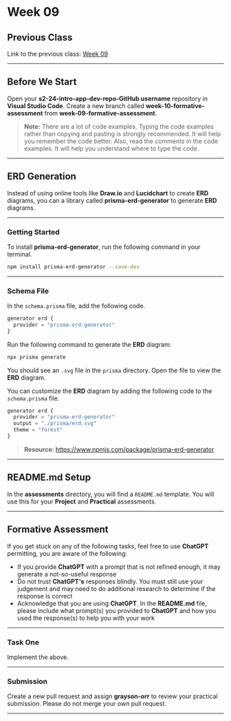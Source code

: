 # Week 09

## Previous Class

Link to the previous class: [Week 09](https://github.com/otago-polytechnic-bit-courses/ID607001-intro-app-dev-concepts/blob/s2-24/lecture-notes/week-09.md)

---

## Before We Start

Open your **s2-24-intro-app-dev-repo-GitHub username** repository in **Visual Studio Code**. Create a new branch called **week-10-formative-assessment** from **week-09-formative-assessment**.

> **Note:** There are a lot of code examples. Typing the code examples rather than copying and pasting is strongly recommended. It will help you remember the code better. Also, read the comments in the code examples. It will help you understand where to type the code.

---

## ERD Generation

Instead of using online tools like **Draw.io** and **Lucidchart** to create **ERD** diagrams, you can a library called **prisma-erd-generator** to generate **ERD** diagrams.

---

### Getting Started

To install **prisma-erd-generator**, run the following command in your terminal.

```bash
npm install prisma-erd-generator --save-dev
```

---

### Schema File

In the `schema.prisma` file, add the following code.

```javascript
generator erd {
  provider = "prisma-erd-generator"
}
```

Run the following command to generate the **ERD** diagram:

```bash
npx prisma generate
```

You should see an `.svg` file in the `prisma` directory. Open the file to view the **ERD** diagram.

You can customize the **ERD** diagram by adding the following code to the `schema.prisma` file.

```javascript
generator erd {
  provider = "prisma-erd-generator"
  output = "./prisma/erd.svg"
  theme = "forest"
}
```

> **Resource:** <https://www.npmjs.com/package/prisma-erd-generator>

---

## README.md Setup

In the **assessments** directory, you will find a `README.md` template. You will use this for your **Project** and **Practical** assessments.

---

## Formative Assessment

If you get stuck on any of the following tasks, feel free to use **ChatGPT** permitting, you are aware of the following:

- If you provide **ChatGPT** with a prompt that is not refined enough, it may generate a not-so-useful response
- Do not trust **ChatGPT's** responses blindly. You must still use your judgement and may need to do additional research to determine if the response is correct
- Acknowledge that you are using **ChatGPT**. In the **README.md** file, please include what prompt(s) you provided to **ChatGPT** and how you used the response(s) to help you with your work

---

### Task One

Implement the above.

---

### Submission

Create a new pull request and assign **grayson-orr** to review your practical submission. Please do not merge your own pull request.

---
